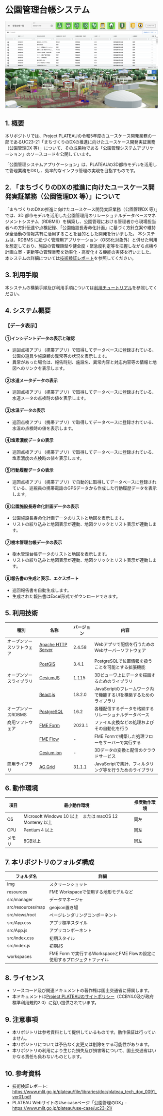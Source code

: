 # 公園管理台帳システム

![概要](./img/echigopark_map_and_list.png)

## 1. 概要 
本リポジトリでは、Project PLATEAUの令和5年度のユースケース開発業務の一部であるUC23-21「まちづくりのDXの推進に向けたユースケース開発実証業務（公園管理DX 等）」について、その成果物である「公園管理システムアプリケーション」のソースコードを公開しています。

「公園管理システムアプリケーション」は、PLATEAUの3D都市モデルを活用して管理業務をDXし、効率的なインフラ管理の実現を目指すものです。

## 2. 「まちづくりのDXの推進に向けたユースケース開発実証業務（公園管理DX 等）」について 
「まちづくりのDXの推進に向けたユースケース開発実証業務（公園管理DX 等）」では、3D 都市モデルを活用した公園管理用のリレーショナルデータベースマネジメントシステム（RDBMS）を構築し、公園管理における管理者から現場担当者への方針伝達や点検記録、「公園施設長寿命化計画」に基づく方針立案や維持保全活動の情報共有に活用することを目的とした開発を行いました。
本システムは、RDBMS に紐づく管理用アプリケーション（OSS化対象外）と併せた利用を想定しており、施設の管理類型や健全度・緊急度判定等を把握しながら点検や計画立案・更新等の管理業務を効率化・高度化する機能の実装を行いました。
本システムの詳細については[技術検証レポート](https://www.mlit.go.jp/plateau/file/libraries/doc/plateau_tech_doc_0091_ver01.pdf)を参照してください。

## 3. 利用手順 
本システムの構築手順及び利用手順については[利用チュートリアル](https://project-plateau.github.io/Park-facility-management-system/)を参照してください。

## 4. システム概要
### 【データ表示】
#### ①インシデントデータの表示と確認　
- 巡回点検アプリ（携帯アプリ）で取得してデータベースに登録されている、公園の遊具や施設類の異常等の状況を表示します。
- 異常があった場合は、報告時刻、施設名、異常内容と対応内容等の情報と地図へのリンクを表示します。

#### ②水道メータデータの表示　
- 巡回点検アプリ（携帯アプリ）で取得してデータベースに登録されている、水道メータの点検時の値を表示します。

#### ③水温データの表示　
- 巡回点検アプリ（携帯アプリ）で取得してデータベースに登録されている、水温の点検時の値を表示します。

#### ④塩素濃度データの表示　
- 巡回点検アプリ（携帯アプリ）で取得してデータベースに登録されている、塩素濃度の点検時の値を表示します。

#### ⑤行動履歴データの表示　
- 巡回点検アプリ（携帯アプリ）で自動的に取得してデータベースに登録されている、巡視員の携帯電話のGPSデータから作成した行動履歴データを表示します。

#### ⑥公園施設長寿命化計画データの表示　
- 公園施設長寿命化計画データのリストと地図を表示します。
- リストの絞り込みと地図表示が連動、地図クリックとリスト表示が連動します。

#### ⑦樹木管理台帳データの表示　
- 樹木管理台帳データのリストと地図を表示します。
- リストの絞り込みと地図表示が連動、地図クリックとリスト表示が連動します。

#### ⑧報告書の生成と表示、エクスポート　
- 巡回報告書を自動生成します。
- 生成された報告書はExcel形式でダウンロードできます。

## 5. 利用技術

| 種別              | 名称   | バージョン | 内容 |
| ----------------- | --------|-------------|-----------------------------|
| オープンソースソフトウェア       | [Apache HTTP Server](https://httpd.apache.org/) | 2.4.58 | Webアプリで配信を行うためのWebサーバーソフトウェア |
|        | [PostGIS](https://github.com/postgis/postgis) | 3.4.1 | PostgreSQLで位置情報を扱うことを可能とする拡張機能 |
| オープンソースライブラリ       | [CesiumJS](https://github.com/CesiumGS/cesium) | 1.115 | 3Dビューワ上にデータを描画するためのライブラリ |
|        | [React.js](https://github.com/facebook/react/releases) | 18.2.0 | JavaScriptのフレームワーク内で機能するUIを構築するためのライブラリ |
| オープンソースRDBMS       | [PostgreSQL](https://github.com/postgres/postgres) | 16.2 | 各種配信するデータを格納するリレーショナルデータベース |
|  商用ソフトウェア       | [FME Form](https://safe.com/) | 2023.1 | ファイル変換などの処理およびその自動化を行う |
|        | [FME Flow](https://safe.com/) | - | FME Formで構築した処理フローをサーバーで実行する |
|        | [Cesium ion](https://cesium.com/platform/cesium-ion/) | - | 3Dデータの変換と配信のクラウドサービス |
|   商用ライブラリ      | [AG Grid](https://ag-grid.com/) | 31.1.1 | JavaScriptで集計、フィルタリング等を行うためのライブラリ |

## 6. 動作環境 
| 項目               | 最小動作環境                                                                                                                                                                                                                                                                                                                                    | 推奨動作環境                   | 
| ------------------ | ----------------------------------------------------------------------------------------------------------------------------------------------------------------------------------------------------------------------------------------------------------------------------------------------------------------------------------------------- | ------------------------------ | 
| OS                 | Microsoft Windows 10 以上　または macOS 12 Monterey 以上                                                                                                                                                                                                                                                                                                                  |  同左 | 
| CPU                | Pentium 4 以上                                                                                                                                                                                                                                                                                                                               | 同左              | 
| メモリ             | 8GB以上                                                                                                                                                                                                                                                                                                                                         | 同左                        |                  | 

## 7. 本リポジトリのフォルダ構成 
| フォルダ名               | 詳細               | 
| ------------- | ------------ | 
| img  | スクリーンショット                                                                                                                                                                                                                                                                                                                              | 
| resources  | FME Workspaceで使用する地形モデルなど                                                                                                                                                                                                                                                                                                                              | 
| src/manager  | データマネージャ                                                                                                                                                                                                                                                                                                                              | 
| src/resources/map  | geojson置き場                                                                                                                                                                                                                                                                                                                              | 
| src/views/root   | ページレンダリングコンポーネント                                                                                                                                                                                                                                                                                                                            | 
| src/App.css   | アプリ標準スタイル                                                                                                                                                                                                                                                                                                                              | 
| src/App.js  | アプリコンポーネント                                                                                                                                                                                                                                                                                                                              | 
| src/index.css  |  初期スタイル                                                                                                                                                                                                                                                                                                                             | 
| src/index.js  |  初期JS                                                                                                                                                                                                                                                                                                                             | 
| workspaces  |  FME Form で実行するWorkspaceとFME Flowの設定に使用するプロジェクトファイル                                                                                                                                                                                                                                                                                                                             | 

## 8. ライセンス

- ソースコード及び関連ドキュメントの著作権は国土交通省に帰属します。
- 本ドキュメントは[Project PLATEAUのサイトポリシー](https://www.mlit.go.jp/plateau/site-policy/)（CCBY4.0及び政府標準利用規約2.0）に従い提供されています。

## 9. 注意事項 

- 本リポジトリは参考資料として提供しているものです。動作保証は行っていません。
- 本リポジトリについては予告なく変更又は削除をする可能性があります。
- 本リポジトリの利用により生じた損失及び損害等について、国土交通省はいかなる責任も負わないものとします。

## 10. 参考資料
- 技術検証レポート: https://www.mlit.go.jp/plateau/file/libraries/doc/plateau_tech_doc_0091_ver01.pdf
- PLATEAU WebサイトのUse caseページ「公園管理のDX」: https://www.mlit.go.jp/plateau/use-case/uc23-21/
